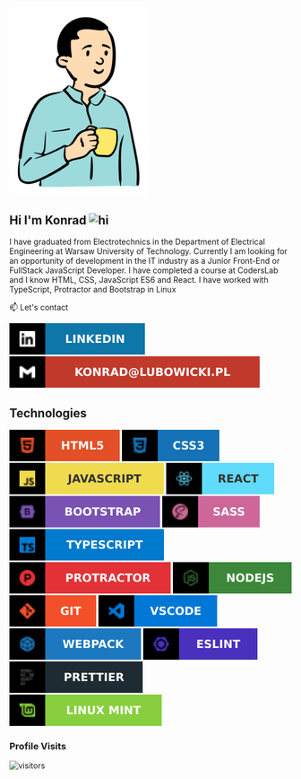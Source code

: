 <img src="images/image1.png" width="250px" alt="hi">

## Hi I'm Konrad <img src="https://user-images.githubusercontent.com/1303154/88677602-1635ba80-d120-11ea-84d8-d263ba5fc3c0.gif" width="28px" alt="hi">

I have graduated from Electrotechnics in the Department of Electrical Engineering at Warsaw University of Technology. Currently I am looking for an opportunity of development in the IT industry as a Junior Front-End or FullStack JavaScript Developer. I have completed a course at CodersLab and I know HTML, CSS, JavaScript ES6 and React. I have worked with TypeScript, Protractor and Bootstrap in Linux

:mailbox: Let's contact

[![Linkedin Badge](images/linkedin.svg)](https://www.linkedin.com/in/lubowicki)
[![Mail Badge](images/mailto.svg)](mailto:konrad@lubowicki.pl)

<!-- [![CodePen Badge](https://img.shields.io/badge/-CodePen-black?style=flat&labelColor=black&logo=codepen&logoColor=white)](https://codepen.io/konradlu) -->

## Technologies

[![HTML5 Badge](images/html5.svg)](#)
[![CSS3 Badge](images/css3.svg)](#)
[![Javascript Badge](images/js.svg)](#)
[![React Badge](images/reactjs.svg)](#)
[![Bootstrap Badge](images/bootstrap.svg)](#)
[![Sass Badge](images/sass.svg)](#)
[![Typescript Badge](images/typescript.svg)](#)
[![Protractor Badge](images/protractor.svg)](#)
[![Nodejs Badge](images/nodejs.svg)](#)
[![Git Badge](images/git.svg)](#)
[![VSC Badge](images/vscode.svg)](#)
[![Webpack Badge](images/webpack.svg)](#)
[![Eslint Badge](images/eslint.svg)](#)
[![Prettier Badge](images/pretier.svg)](#)
[![Linux Mint Badge](images/linuxmint.svg)](#)

### Profile Visits

![visitors](https://visitor-badge.glitch.me/badge?page_id=konradlu.konradlu)

<!-- ### Profile stats

[![Konradlu GitHub stats](https://github-readme-stats.vercel.app/api?username=konradlu)](https://github.com/anuraghazra/github-readme-stats) -->

<!-- https://simpleicons.org -->

